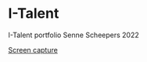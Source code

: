 # I-Talent

I-Talent portfolio Senne Scheepers 2022

[Screen capture](https://youtu.be/hOzeIQ-o-JI)
